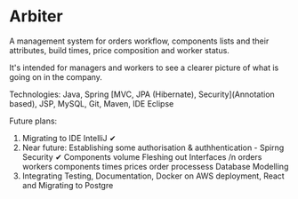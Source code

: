 # Arbiter

A management system for orders workflow, components lists and their attributes, build times, price composition and worker status.

It's intended for managers and workers to see a clearer picture of what is going on in the company.

Technologies:
Java, Spring [MVC, JPA (Hibernate), Security](Annotation based), JSP, MySQL, Git, Maven, IDE Eclipse

Future plans:
1. Migrating to IDE IntelliJ ✔
2. Near future: 
   Establishing some authorisation & authhentication - Spirng Security ✔
   Components volume
   Fleshing out Interfaces /n
      orders
      workers
      components
      times
      prices
      order processess
   Database Modelling
3. Integrating Testing, Documentation, Docker on AWS deployment, React and Migrating to Postgre
